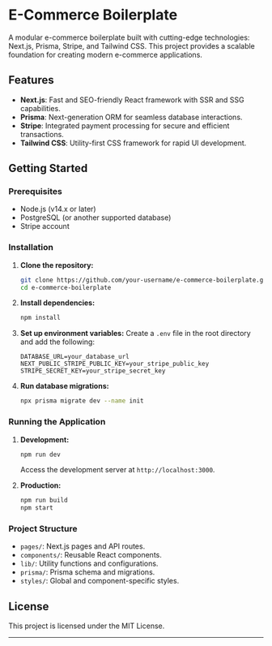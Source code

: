 # E-Commerce Boilerplate

A modular e-commerce boilerplate built with cutting-edge technologies: Next.js, Prisma, Stripe, and Tailwind CSS. This project provides a scalable foundation for creating modern e-commerce applications.

## Features

- **Next.js**: Fast and SEO-friendly React framework with SSR and SSG capabilities.
- **Prisma**: Next-generation ORM for seamless database interactions.
- **Stripe**: Integrated payment processing for secure and efficient transactions.
- **Tailwind CSS**: Utility-first CSS framework for rapid UI development.

## Getting Started

### Prerequisites

- Node.js (v14.x or later)
- PostgreSQL (or another supported database)
- Stripe account

### Installation

1. **Clone the repository:**
   ```bash
   git clone https://github.com/your-username/e-commerce-boilerplate.git
   cd e-commerce-boilerplate
   ```

2. **Install dependencies:**
   ```bash
   npm install
   ```

3. **Set up environment variables:**
   Create a `.env` file in the root directory and add the following:
   ```env
   DATABASE_URL=your_database_url
   NEXT_PUBLIC_STRIPE_PUBLIC_KEY=your_stripe_public_key
   STRIPE_SECRET_KEY=your_stripe_secret_key
   ```

4. **Run database migrations:**
   ```bash
   npx prisma migrate dev --name init
   ```

### Running the Application

1. **Development:**
   ```bash
   npm run dev
   ```
   Access the development server at `http://localhost:3000`.

2. **Production:**
   ```bash
   npm run build
   npm start
   ```

### Project Structure

- `pages/`: Next.js pages and API routes.
- `components/`: Reusable React components.
- `lib/`: Utility functions and configurations.
- `prisma/`: Prisma schema and migrations.
- `styles/`: Global and component-specific styles.


## License

This project is licensed under the MIT License.

---
